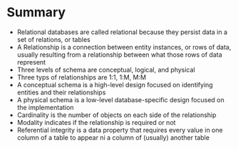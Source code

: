 # Summary
- Relational databases are called relational because they persist data in a set of relations, or tables
- A Relationship is a connection between entity instances, or rows of data, usually resulting from a relationship between what those rows of data represent
- Three levels of schema are conceptual, logical, and physical
- Three typs of relationships are 1:1, 1:M, M:M
- A conceptual schema is a high-level design focused on identifying entities and their relationships
- A physical schema is a low-level database-specific design focused on the implementation
- Cardinality is the number of objects on each side of the relationship
- Modality indicates if the relationship is required or not
- Referential integrity is a data property that requires every value in one column of a table to appear ni a column of (usually) another table